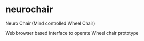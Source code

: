 # neurochair
Neuro Chair (Mind controlled Wheel Chair)

Web browser based interface to operate Wheel chair prototype

